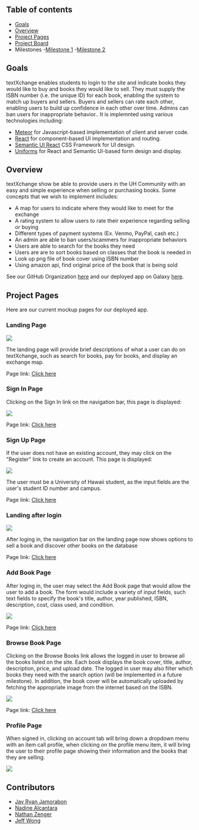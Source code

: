 ## Table of contents

* [Goals](#goals)
* [Overview](#overview)
* [Project Pages](#project-pages)
* [Project Board](#project-board)
* Milestones
  -[Milestone 1](https://github.com/textxchange/textXchange/projects/1)
  -[Milestone 2](https://github.com/textxchange/textXchange/projects/2)

## Goals 

textXchange enables students to login to the site and indicate books they would like to buy and books they would like to sell. They must supply the ISBN number (i.e. the unique ID) for each book, enabling the system to match up buyers and sellers. Buyers and sellers can rate each other, enabling users to build up confidence in each other over time. Admins can ban users for inappropriate behavior.. It is implemnted using various technologies including:

* [Meteor](https://www.meteor.com/) for Javascript-based implementation of client and server code. 
* [React](https://reactjs.org/) for component-based UI implementation and routing.
* [Semantic UI React](https://react.semantic-ui.com/) CSS Framework for UI design.
* [Uniforms](https://uniforms.tools/) for React and Semantic UI-based form design and display.

## Overview

textXchange show be able to provide users in the UH Community with an easy and simple experience when selling or purchasing books. Some concepts that we wish to implement includes:

* A map for users to indicate where they would like to meet for the exchange
* A rating system to allow users to rate their experience regarding selling or buying
* Different types of payment systems (Ex. Venmo, PayPal, cash etc.)
* An admin are able to ban users/scammers for inappropriate behaviors
* Users are able to search for the books they need
* Users are are to sort books based on classes that the book is needed in
* Look up png file of book cover using ISBN number
* Using amazon api, find original price of the book that is being sold

See our GitHub Organization [here](https://github.com/textxchange) and our deployed app on Galaxy [here](http://textxchange.meteorapp.com/#/).

## Project Pages

Here are our current mockup pages for our deployed app.

### Landing Page

![](images/tx-landing.png)

The landing page will provide brief descriptions of what a user can do on textXchange, such as search for books, pay for books, and display an exchange map.

Page link: [Click here](http://textxchange.meteorapp.com/#/)

### Sign In Page

Clicking on the Sign In link on the navigation bar, this page is displayed:

![](images/tx-signin.png)

Page link: [Click here](http://textxchange.meteorapp.com/#/signin)

### Sign Up Page

If the user does not have an existing account, they may click on the "Register" link to create an account. This page is displayed:

![](images/tx-signup.png)

The user must be a University of Hawaii student, as the input fields are the user's student ID number and campus.

Page link: [Click here](http://textxchange.meteorapp.com/#/signup)

### Landing after login

![](images/tx-profile-landing.png)

After loging in, the navigation bar on the landing page now shows options to sell a book and discover other books on the database

Page link: [Click here](http://textxchange.meteorapp.com/#/)

### Add Book Page

After loging in, the user may select the Add Book page that would allow the user to add a book. The form would include a variety of input fields, such text fields to specify the book's title, author, year published, ISBN, description, cost, class used, and condition.

![](images/tx-sellbook.png)

Page link: [Click here](http://textxchange.meteorapp.com/#/add)

### Browse Book Page

Clicking on the Browse Books link allows the logged in user to browse all the books listed on the site. Each book displays the book cover, title, author, description, price, and upload date. The logged in user may also filter which books they need with the search option (will be implemented in a future milestone). In addition, the book cover will be automatically uploaded by fetching the appropriate image from the internet based on the ISBN.

![](images/tx-discover.png)

Page link: [Click here](http://textxchange.meteorapp.com/#/discover)

### Profile Page

When signed in, clicking on account tab will bring down a dropdown menu with an item call profile, when clicking on the profile menu item, it will bring the user to their profile page showing their information and the books that they are selling.

![](images/profile.png)

## Contributors
* [Jay Ryan Jamorabon](https://jayryanj.github.io/)
* [Nadine Alcantara](https://nadine-alcantara.github.io/)
* [Nathan Zenger](https://nzenger.github.io/)
* [Jeff Wong](https://jeff-yc-wong.github.io/)

